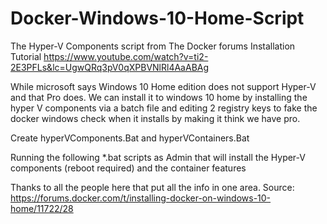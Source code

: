 # Docker-Windows-10-Home-Script
The Hyper-V Components script from The Docker forums
Installation Tutorial
https://www.youtube.com/watch?v=ti2-2E3PFLs&lc=UgwQRq3pV0qXPBVNlRl4AaABAg

While microsoft says Windows 10 Home edition does not support Hyper-V and that Pro does.
We can install it to windows 10 home by installing the hyper V components via a batch file and editing 2 registry keys 
to fake the docker windows check when it installs by making it think we have pro.


Create hyperVComponents.Bat and hyperVContainers.Bat

Running the following *.bat scripts as Admin that will install the Hyper-V components (reboot required)
and the container features

Thanks to all the people here that put all the info in one area.
Source: https://forums.docker.com/t/installing-docker-on-windows-10-home/11722/28

